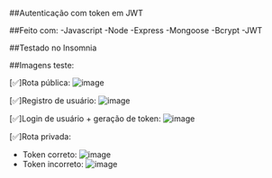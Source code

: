 ##Autenticação com token em JWT

##Feito com:
  -Javascript
  -Node
  -Express
  -Mongoose
  -Bcrypt
  -JWT

##Testado no Insomnia

##Imagens teste:

[✅]Rota pública: 
![image](https://github.com/devfauze/authNode/assets/97612275/837a7c32-6920-4b90-8ffa-c4b9c7dee57b)

[✅]Registro de usuário:
![image](https://github.com/devfauze/authNode/assets/97612275/46bbc6f3-203c-4863-9869-17e1ec1d456b)

[✅]Login de usuário + geração de token:
![image](https://github.com/devfauze/authNode/assets/97612275/c796773f-6298-46ab-9c68-c2cc0b0680aa)

[✅]Rota privada:
  - Token correto:
    ![image](https://github.com/devfauze/authNode/assets/97612275/d39789bc-c244-48ea-a31e-ab612169a282)
  - Token incorreto:
    ![image](https://github.com/devfauze/authNode/assets/97612275/c975c46a-58fc-401d-b50b-56c953d829aa)
